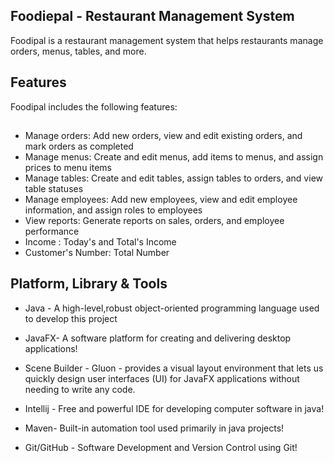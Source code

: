## Foodiepal - Restaurant Management System
Foodipal is a restaurant management system that helps restaurants manage orders, menus, tables, and more.

## Features
Foodipal includes the following features:

## 
+ Manage orders: Add new orders, view and edit existing orders, and mark orders as completed
+ Manage menus: Create and edit menus, add items to menus, and assign prices to menu items
+ Manage tables: Create and edit tables, assign tables to orders, and view table statuses
+ Manage employees: Add new employees, view and edit employee information, and assign roles to employees
+ View reports: Generate reports on sales, orders, and employee performance
+ Income : Today's and Total's Income
+ Customer's Number: Total Number

## Platform, Library & Tools

+ Java - A high-level,robust object-oriented programming language used to develop this project

+ JavaFX- A software platform for creating and delivering desktop applications!

+ Scene Builder - Gluon - provides a visual layout environment that lets us quickly design user interfaces (UI) for JavaFX applications without needing to write any code.

+ Intellij - Free and powerful IDE for developing computer software in java!

+ Maven- Built-in automation tool used primarily in java projects!

+ Git/GitHub - Software Development and Version Control using Git!
